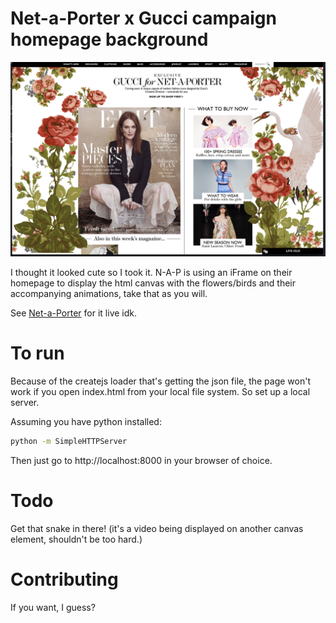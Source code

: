 # Net-a-Porter x Gucci campaign homepage background

![Net-a-Porter x Gucci](gucci-nap.png)

I thought it looked cute so I took it. N-A-P is using an iFrame on their homepage to display the html canvas with the flowers/birds and their accompanying animations, take that as you will.

See [Net-a-Porter](https://www.net-a-porter.com/) for it live idk.

# To run

Because of the createjs loader that's getting the json file, the page won't work if you open index.html from your local file system. So set up a local server.

Assuming you have python installed:

```bash
python -m SimpleHTTPServer
```

Then just go to http://localhost:8000 in your browser of choice.

# Todo

Get that snake in there! (it's a video being displayed on another canvas element, shouldn't be too hard.)

# Contributing

If you want, I guess?
